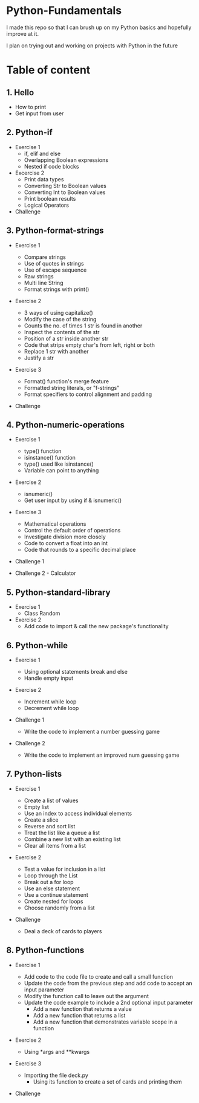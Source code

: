 # Python-Fundamentals
I made this repo so that I can brush up on my Python basics and hopefully improve at it.

I plan on trying out and working on projects with Python in the future

# Table of content
## 1. Hello
- How to print
- Get input from user

## 2. Python-if
- Exercise 1
  - if, elif and else
  - Overlapping Boolean expressions
  - Nested if code blocks
- Excercise 2
  - Print data types
  - Converting Str to Boolean values
  - Converting Int to Boolean values
  - Print boolean results
  - Logical Operators
- Challenge

## 3. Python-format-strings
- Exercise 1
  - Compare strings
  - Use of quotes in strings
  - Use of escape sequence
  - Raw strings
  - Multi line String
  - Format strings with print()

- Exercise 2
  - 3 ways of using capitalize()
  - Modify the case of the string
  - Counts the no. of times 1 str is found in another
  - Inspect the contents of the str
  - Position of a str inside another str
  - Code that strips empty char's from left, right or both
  - Replace 1 str with another
  - Justify a str

- Exercise 3
  - Format() function's merge feature
  - Formatted string literals, or "f-strings"
  - Format specifiers to control alignment and padding
 
- Challenge

## 4. Python-numeric-operations
- Exercise 1
  - type() function
  - isinstance() function
  - type() used like isinstance()
  - Variable can point to anything

- Exercise 2
  - isnumeric()
  - Get user input by using if & isnumeric()

- Exercise 3
  - Mathematical operations
  - Control the default order of operations
  - Investigate division more closely
  - Code to convert a float into an int
  - Code that rounds to a specific decimal place

- Challenge 1
- Challenge 2 - Calculator

## 5. Python-standard-library
- Exercise 1
  - Class Random
- Exercise 2
  - Add code to import & call the new package's functionality

## 6. Python-while
- Exercise 1
  - Using optional statements break and else
  - Handle empty input

- Exercise 2
  - Increment while loop
  - Decrement while loop

- Challenge 1
  - Write the code to implement a number guessing game 
- Challenge 2
  - Write the code to implement an improved num guessing game

## 7. Python-lists
- Exercise 1
  - Create a list of values
  - Empty list
  - Use an index to access individual elements
  - Create a slice
  - Reverse and sort list
  - Treat the list like a queue a list
  - Combine a new list with an existing list
  - Clear all items from a list

- Exercise 2
  - Test a value for inclusion in a list
  - Loop through the List
  - Break out a for loop
  - Use an else statement
  - Use a continue statement
  - Create nested for loops
  - Choose randomly from a list 

- Challenge
  - Deal a deck of cards to players 

## 8. Python-functions 
- Exercise 1
  - Add code to the code file to create and call a small function
  - Update the code from the previous step and add code to accept an input parameter
  - Modify the function call to leave out the argument
  - Update the code example to include a 2nd optional input parameter
    - Add a new function that returns a value
    - Add a new function that returns a list
    - Add a new function that demonstrates variable scope in a function

- Exercise 2
  - Using *args and **kwargs

- Exercise 3
  - Importing the file deck.py
    - Using its function to create a set of cards and printing them

- Challenge 
